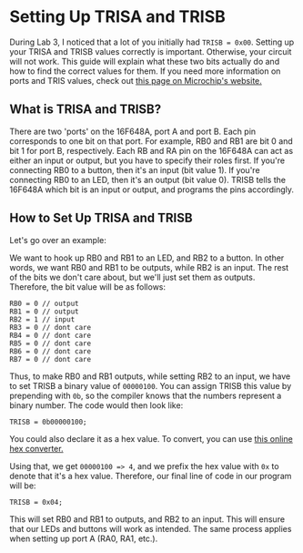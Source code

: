# Setting Up TRISA and TRISB

During Lab 3, I noticed that a lot of you initially had `TRISB = 0x00`. Setting up your TRISA and TRISB values correctly is important. Otherwise, your circuit will not work. This guide will explain what these two bits actually do and how to find the correct values for them. If you need more information on ports and TRIS values, check out <a href="http://www.islavici.ro/cursuriold/conducere%20sist%20cu%20calculatorul/PICbook/2_05chapter.htm">this page on Microchip's website.</a>

## What is TRISA and TRISB?

There are two 'ports' on the 16F648A, port A and port B. Each pin corresponds to one bit on that port. For example, RB0 and RB1 are bit 0 and bit 1 for port B, respectively. Each RB and RA pin on the 16F648A can act as either an input or output, but you have to specify their roles first. If you're connecting RB0 to a button, then it's an input (bit value 1). If you're connecting RB0 to an LED, then it's an output (bit value 0). TRISB tells the 16F648A which bit is an input or output, and programs the pins accordingly. 

## How to Set Up TRISA and TRISB

Let's go over an example:

We want to hook up RB0 and RB1 to an LED, and RB2 to a button. In other words, we want RB0 and RB1 to be outputs, while RB2 is an input. The rest of the bits we don't care about, but we'll just set them as outputs.
Therefore, the bit value will be as follows:

```
RB0 = 0 // output
RB1 = 0 // output
RB2 = 1 // input
RB3 = 0 // dont care 
RB4 = 0 // dont care
RB5 = 0 // dont care
RB6 = 0 // dont care
RB7 = 0 // dont care

```
Thus, to make RB0 and RB1 outputs, while setting RB2 to an input, we have to set TRISB a binary value of `00000100`. You can assign TRISB this value by prepending with `0b`, so the compiler knows that the numbers represent a binary number. The code would then look like:
```
TRISB = 0b00000100;
```
You could also declare it as a hex value. To convert, you can use <a href="https://www.rapidtables.com/convert/number/binary-to-hex.html">this online hex converter.</a>

Using that, we get `00000100 => 4`, and we prefix the hex value with `0x` to denote that it's a hex value. Therefore, our final line of code in our program will be:

```
TRISB = 0x04;
```

This will set RB0 and RB1 to outputs, and RB2 to an input. This will ensure that our LEDs and buttons will work as intended. The same process applies when setting up port A (RA0, RA1, etc.).
